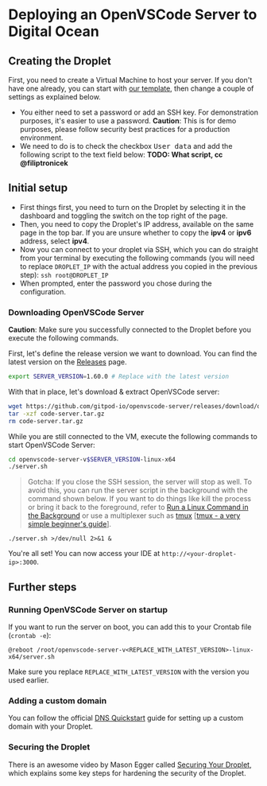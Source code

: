 # Deploying an OpenVSCode Server to Digital Ocean

## Creating the Droplet

First, you need to create a Virtual Machine to host your server. If you don't have one already, you can start with [our template](https://cloud.digitalocean.com/droplets/new?use_case=droplet&i=59c3b0&fleetUuid=a8fdcc26-2bf0-449d-8113-e458327192fe&distro=ubuntu&distroImage=ubuntu-20-04-x64&size=s-1vcpu-1gb-amd&region=fra1&options=ipv6), then change a couple of settings as explained below.

- You either need to set a password or add an SSH key. For demonstration purposes, it's easier to use a password. **Caution**: This is for demo purposes, please follow security best practices for a production environment.
- We need to do is to check the checkbox <kbd>User data</kbd> and add the following script to the text field below: **TODO: What script, cc @filiptronicek**

## Initial setup

- First things first, you need to turn on the Droplet by selecting it in the dashboard and toggling the switch on the top right of the page.
- Then, you need to copy the Droplet's IP address, available on the same page in the top bar. If you are unsure whether to copy the **ipv4** or **ipv6** address, select **ipv4**.
- Now you can connect to your droplet via SSH, which you can do straight from your terminal by executing the following commands (you will need to replace `DROPLET_IP` with the actual address you copied in the previous step):
		```
		ssh root@DROPLET_IP
		```
- When prompted, enter the password you chose during the configuration.

### Downloading OpenVSCode Server

**Caution**: Make sure you successfully connected to the Droplet before you execute the following commands.

First, let's define the release version we want to download. You can find the latest version on the [Releases](https://github.com/gitpod-io/openvscode-server/releases) page.

```bash
export SERVER_VERSION=1.60.0 # Replace with the latest version
```

With that in place, let's download & extract OpenVSCode server:

```bash
wget https://github.com/gitpod-io/openvscode-server/releases/download/openvscode-server-v$SERVER_VERSION/openvscode-server-v$SERVER_VERSION-linux-x64.tar.gz -O code-server.tar.gz
tar -xzf code-server.tar.gz
rm code-server.tar.gz
```

While you are still connected to the VM, execute the following commands to start OpenVSCode Server:

```bash
cd openvscode-server-v$SERVER_VERSION-linux-x64
./server.sh
```

> Gotcha: If you close the SSH session, the server will stop as well. To avoid this, you can run the server script in the background with the command shown below. If you want to do things like kill the process or bring it back to the foreground, refer to [Run a Linux Command in the Background](https://linuxize.com/post/how-to-run-linux-commands-in-background/#run-a-linux-command-in-the-background) or use a multiplexer such as [tmux](https://en.wikipedia.org/wiki/Tmux) [[tmux - a very simple beginner's guide](https://www.ocf.berkeley.edu/~ckuehl/tmux/)].
```
./server.sh >/dev/null 2>&1 &
```

You're all set! You can now access your IDE at `http://<your-droplet-ip>:3000`.

## Further steps

### Running OpenVSCode Server on startup

If you want to run the server on boot, you can add this to your Crontab file (`crontab -e`):

```
@reboot /root/openvscode-server-v<REPLACE_WITH_LATEST_VERSION>-linux-x64/server.sh
```

Make sure you replace `REPLACE_WITH_LATEST_VERSION` with the version you used earlier.

### Adding a custom domain

You can follow the official [DNS Quickstart](https://docs.digitalocean.com/products/networking/dns/quickstart/) guide for setting up a custom domain with your Droplet.

### Securing the Droplet

There is an awesome video by Mason Egger called [Securing Your Droplet](https://youtu.be/L8e_eAm4fFM), which explains some key steps for hardening the security of the Droplet.
